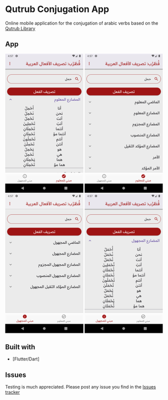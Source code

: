 # Qutrub Conjugation App

Online mobile application for the conjugation of arabic verbs based on the [Qutrub Library](https://github.com/linuxscout/qutrub)

## App

<div align="center">
    <img src="/assets/img1.png" width="250px"</img>
    <img src="/assets/img2.png" width="250px"</img> 
</div>
<div align="center">
    <img src="/assets/img3.png" width="250px"</img> 
    <img src="/assets/img4.png" width="250px"</img> 
</div>

## Built with

* [Flutter/Dart]

## Issues

Testing is much appreciated. Please post any issue you find in the [Issues tracker](https://github.com/haithembenhalima/Qutrub-Conjugation-Api/issues)

